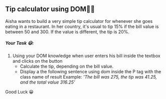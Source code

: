 ## Tip calculator using DOM💪🏾

Aisha wants to build a very simple tip calculator for whenever she goes eating in a restaurant. In her country, it's usual to tip 15% if the bill value is between 50 and 300. If the value is different, the tip is 20%.

##### Your Task 😃:

1. Using your DOM knowledge when user enters his bill inside the textbox and clicks on the button
   - Calculate the tip, depending on the bill value.
   - Display a the following sentence using dom inside the P tag with the class name of result Example: _'The bill was 275, the tip was 41.25, and the total value 316.25'_

Good Luck 😀
